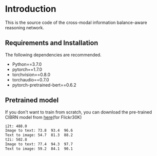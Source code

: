 # Introduction
This is the source code of the cross-modal information balance-aware reasoning network.
## Requirements and Installation
The following dependencies are recommended.

* Python==3.7.0
* pytorch==1.7.0
* torchvision==0.8.0
* torchaudio==0.7.0
* pytorch-pretrained-bert==0.6.2
  
## Pretrained model
If you don't want to train from scratch, you can download the pre-trained CIBRN model  from [here](https://drive.google.com/drive/folders/1eddbVAGbjHvofX96FuY4Sq7YcJTmuMhV?usp=drive_link)(for Flickr30K)
```bash
i2t: 488.0
Image to text: 73.8  93.4  96.6
Text to image: 54.7  81.3  88.2
t2i: 502.8
Image to text: 77.4  94.3  97.7
Text to image: 59.2  84.1  90.1
```
